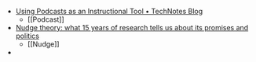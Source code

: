 - [Using Podcasts as an Instructional Tool • TechNotes Blog](https://blog.tcea.org/podcasts-instructional-tool/)
	- [[Podcast]]
- [Nudge theory: what 15 years of research tells us about its promises and politics](https://theconversation.com/nudge-theory-what-15-years-of-research-tells-us-about-its-promises-and-politics-210534)
	- [[Nudge]]
-